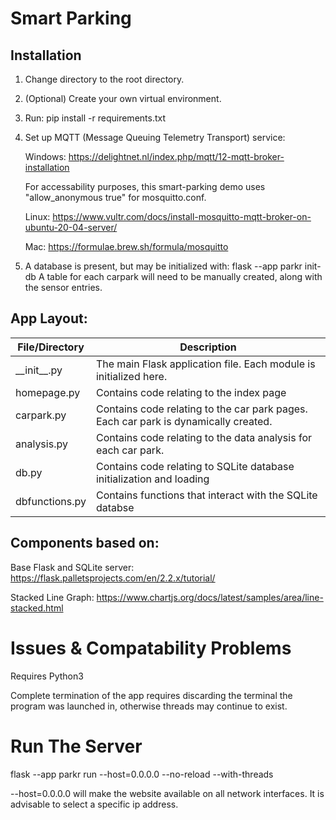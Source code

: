# Smart Parking
## Installation
1. Change directory to the root directory.
2. (Optional) Create your own virtual environment.
3. Run: pip install -r requirements.txt
4. Set up MQTT (Message Queuing Telemetry Transport) service:

    Windows: https://delightnet.nl/index.php/mqtt/12-mqtt-broker-installation

    For accessability purposes, this smart-parking demo uses "allow_anonymous true" for mosquitto.conf.

    Linux: https://www.vultr.com/docs/install-mosquitto-mqtt-broker-on-ubuntu-20-04-server/

    Mac: https://formulae.brew.sh/formula/mosquitto
5. A database is present, but may be initialized with:
    flask --app parkr init-db
A table for each carpark will need to be manually created, along with the sensor entries.

## App Layout:
| File/Directory  | Description |
| ------------- | ------------- |
| \_\_init\_\_.py  | The main Flask application file. Each module is initialized here. |
| homepage.py  | Contains code relating to the index page |
| carpark.py  | Contains code relating to the car park pages. Each car park is dynamically created. |
| analysis.py | Contains code relating to the data analysis for each car park. |
| db.py  | Contains code relating to SQLite database initialization and loading |
| dbfunctions.py  | Contains functions that interact with the SQLite databse |
    

## Components based on:
Base Flask and SQLite server:
https://flask.palletsprojects.com/en/2.2.x/tutorial/

Stacked Line Graph:
https://www.chartjs.org/docs/latest/samples/area/line-stacked.html


# Issues & Compatability Problems
Requires Python3

Complete termination of the app requires discarding the terminal the program was launched in, otherwise threads may continue to exist.

# Run The Server
flask --app parkr run --host=0.0.0.0 --no-reload --with-threads

--host=0.0.0.0 will make the website available on all network interfaces. It is advisable to select a specific ip address.

